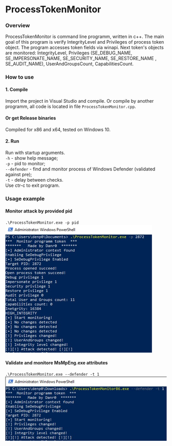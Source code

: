 # ProcessTokenMonitor
### Overview
ProcessTokenMonitor is command line programm, written in c++. The main goal of this program is verify IntegrityLevel and Privileges of process token object. The program accesses token fields via winapi. Next token's objects are monitored: IntegrityLevel, Privileges (SE_DEBUG_NAME, SE_IMPERSONATE_NAME, SE_SECURITY_NAME, SE_RESTORE_NAME , SE_AUDIT_NAME), UserAndGroupsCount, CapabilitiesCount.
### How to use
#### 1. Compile
Import the project in Visual Studio and compile. Or compile by another programm, all code is located in file `ProcessTokenMonitor.cpp`.
#### Or get Release binaries
Compiled for x86 and x64, tested on Windows 10.
#### 2. Run
Run with startup arguments.\
`-h` - show help message;\
`-p` - pid to monitor;\
`--defender` - find and monitor process of Windows Defender (validated against pre);\
`-t` - delay between checks.\
Use ctr-c to exit program.
### Usage example
#### Monitor attack by provided pid
`.\ProcessTokenMonitor.exe -p pid`\
![Alt text](Example1.jpg?raw=true)
#### Validate and monitore MsMpEng.exe attributes
`.\ProcessTokenMonitor.exe --defender -t 1`\
![Alt text](Example2.jpg?raw=true)